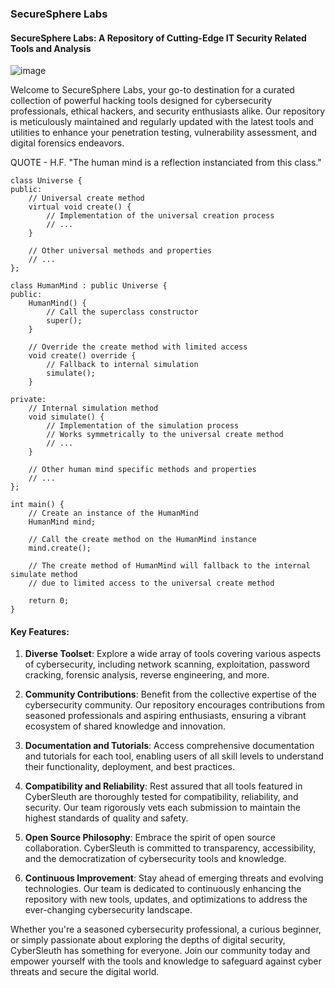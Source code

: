 ### SecureSphere Labs
#### SecureSphere Labs: A Repository of Cutting-Edge IT Security Related Tools and Analysis

![image](https://github.com/tHeStRyNg/SecureSphereLabs/assets/118682909/1514ae25-8448-47d4-914d-2c8aede99676)

Welcome to SecureSphere Labs, your go-to destination for a curated collection of powerful hacking tools designed for cybersecurity professionals, ethical hackers, and security enthusiasts alike. Our repository is meticulously maintained and regularly updated with the latest tools and utilities to enhance your penetration testing, vulnerability assessment, and digital forensics endeavors.

QUOTE - H.F.
"The human mind is a reflection instanciated from this class."

```
class Universe {
public:
    // Universal create method
    virtual void create() {
        // Implementation of the universal creation process
        // ...
    }
    
    // Other universal methods and properties
    // ...
};

class HumanMind : public Universe {
public:
    HumanMind() {
        // Call the superclass constructor
        super();
    }
    
    // Override the create method with limited access
    void create() override {
        // Fallback to internal simulation
        simulate();
    }
    
private:
    // Internal simulation method
    void simulate() {
        // Implementation of the simulation process
        // Works symmetrically to the universal create method
        // ...
    }
    
    // Other human mind specific methods and properties
    // ...
};

int main() {
    // Create an instance of the HumanMind
    HumanMind mind;
    
    // Call the create method on the HumanMind instance
    mind.create();
    
    // The create method of HumanMind will fallback to the internal simulate method
    // due to limited access to the universal create method
    
    return 0;
} 
```

#### Key Features:
1. **Diverse Toolset**: Explore a wide array of tools covering various aspects of cybersecurity, including network scanning, exploitation, password cracking, forensic analysis, reverse engineering, and more.

2. **Community Contributions**: Benefit from the collective expertise of the cybersecurity community. Our repository encourages contributions from seasoned professionals and aspiring enthusiasts, ensuring a vibrant ecosystem of shared knowledge and innovation.

3. **Documentation and Tutorials**: Access comprehensive documentation and tutorials for each tool, enabling users of all skill levels to understand their functionality, deployment, and best practices.

4. **Compatibility and Reliability**: Rest assured that all tools featured in CyberSleuth are thoroughly tested for compatibility, reliability, and security. Our team rigorously vets each submission to maintain the highest standards of quality and safety.

5. **Open Source Philosophy**: Embrace the spirit of open source collaboration. CyberSleuth is committed to transparency, accessibility, and the democratization of cybersecurity tools and knowledge.

6. **Continuous Improvement**: Stay ahead of emerging threats and evolving technologies. Our team is dedicated to continuously enhancing the repository with new tools, updates, and optimizations to address the ever-changing cybersecurity landscape.

Whether you're a seasoned cybersecurity professional, a curious beginner, or simply passionate about exploring the depths of digital security, CyberSleuth has something for everyone. Join our community today and empower yourself with the tools and knowledge to safeguard against cyber threats and secure the digital world.
